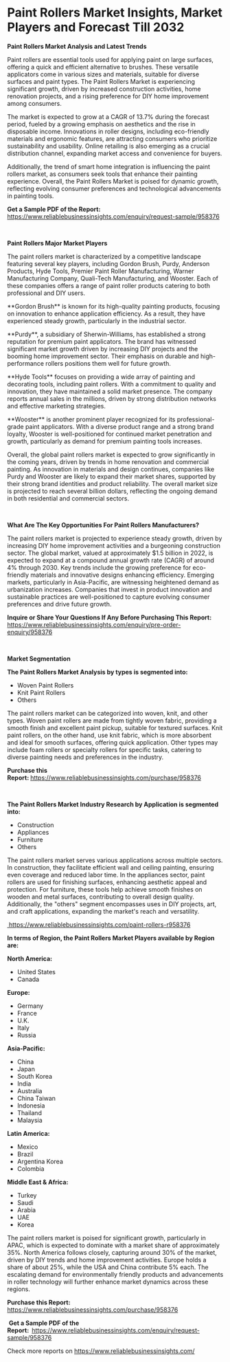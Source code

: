 <p><h1>Paint Rollers Market Insights, Market Players and Forecast Till 2032</h1></p><p><strong>Paint Rollers Market Analysis and Latest Trends</strong></p>
<p><p>Paint rollers are essential tools used for applying paint on large surfaces, offering a quick and efficient alternative to brushes. These versatile applicators come in various sizes and materials, suitable for diverse surfaces and paint types. The Paint Rollers Market is experiencing significant growth, driven by increased construction activities, home renovation projects, and a rising preference for DIY home improvement among consumers.</p><p>The market is expected to grow at a CAGR of 13.7% during the forecast period, fueled by a growing emphasis on aesthetics and the rise in disposable income. Innovations in roller designs, including eco-friendly materials and ergonomic features, are attracting consumers who prioritize sustainability and usability. Online retailing is also emerging as a crucial distribution channel, expanding market access and convenience for buyers.</p><p>Additionally, the trend of smart home integration is influencing the paint rollers market, as consumers seek tools that enhance their painting experience. Overall, the Paint Rollers Market is poised for dynamic growth, reflecting evolving consumer preferences and technological advancements in painting tools.</p></p>
<p><strong>Get a Sample PDF of the Report:&nbsp;</strong> <a href="https://www.reliablebusinessinsights.com/enquiry/request-sample/958376?utm_campaign=2121&utm_medium=2&utm_source=Github&utm_content=ia&utm_term=06022025&utm_id=paint-rollers">https://www.reliablebusinessinsights.com/enquiry/request-sample/958376</a></p>
<p>&nbsp;</p>
<p><strong>Paint Rollers Major Market Players</strong></p>
<p><p>The paint rollers market is characterized by a competitive landscape featuring several key players, including Gordon Brush, Purdy, Anderson Products, Hyde Tools, Premier Paint Roller Manufacturing, Warner Manufacturing Company, Quali-Tech Manufacturing, and Wooster. Each of these companies offers a range of paint roller products catering to both professional and DIY users.</p><p>**Gordon Brush** is known for its high-quality painting products, focusing on innovation to enhance application efficiency. As a result, they have experienced steady growth, particularly in the industrial sector.</p><p>**Purdy**, a subsidiary of Sherwin-Williams, has established a strong reputation for premium paint applicators. The brand has witnessed significant market growth driven by increasing DIY projects and the booming home improvement sector. Their emphasis on durable and high-performance rollers positions them well for future growth.</p><p>**Hyde Tools** focuses on providing a wide array of painting and decorating tools, including paint rollers. With a commitment to quality and innovation, they have maintained a solid market presence. The company reports annual sales in the millions, driven by strong distribution networks and effective marketing strategies.</p><p>**Wooster** is another prominent player recognized for its professional-grade paint applicators. With a diverse product range and a strong brand loyalty, Wooster is well-positioned for continued market penetration and growth, particularly as demand for premium painting tools increases.</p><p>Overall, the global paint rollers market is expected to grow significantly in the coming years, driven by trends in home renovation and commercial painting. As innovation in materials and design continues, companies like Purdy and Wooster are likely to expand their market shares, supported by their strong brand identities and product reliability. The overall market size is projected to reach several billion dollars, reflecting the ongoing demand in both residential and commercial sectors.</p></p>
<p>&nbsp;</p>
<p><strong>What Are The Key Opportunities For Paint Rollers Manufacturers?</strong></p>
<p><p>The paint rollers market is projected to experience steady growth, driven by increasing DIY home improvement activities and a burgeoning construction sector. The global market, valued at approximately $1.5 billion in 2022, is expected to expand at a compound annual growth rate (CAGR) of around 4% through 2030. Key trends include the growing preference for eco-friendly materials and innovative designs enhancing efficiency. Emerging markets, particularly in Asia-Pacific, are witnessing heightened demand as urbanization increases. Companies that invest in product innovation and sustainable practices are well-positioned to capture evolving consumer preferences and drive future growth.</p></p>
<p><strong>Inquire or Share Your Questions If Any Before Purchasing This Report:</strong> <a href="https://www.reliablebusinessinsights.com/enquiry/pre-order-enquiry/958376?utm_campaign=2121&utm_medium=2&utm_source=Github&utm_content=ia&utm_term=06022025&utm_id=paint-rollers">https://www.reliablebusinessinsights.com/enquiry/pre-order-enquiry/958376</a></p>
<p>&nbsp;</p>
<p><strong>Market Segmentation</strong></p>
<p><strong>The Paint Rollers Market Analysis by types is segmented into:</strong></p>
<p><ul><li>Woven Paint Rollers</li><li>Knit Paint Rollers</li><li>Others</li></ul></p>
<p><p>The paint rollers market can be categorized into woven, knit, and other types. Woven paint rollers are made from tightly woven fabric, providing a smooth finish and excellent paint pickup, suitable for textured surfaces. Knit paint rollers, on the other hand, use knit fabric, which is more absorbent and ideal for smooth surfaces, offering quick application. Other types may include foam rollers or specialty rollers for specific tasks, catering to diverse painting needs and preferences in the industry.</p></p>
<p><strong>Purchase this Report:&nbsp;</strong><a href="https://www.reliablebusinessinsights.com/purchase/958376?utm_campaign=2121&utm_medium=2&utm_source=Github&utm_content=ia&utm_term=06022025&utm_id=paint-rollers">https://www.reliablebusinessinsights.com/purchase/958376</a></p>
<p>&nbsp;</p>
<p><strong>The Paint Rollers Market Industry Research by Application is segmented into:</strong></p>
<p><ul><li>Construction</li><li>Appliances</li><li>Furniture</li><li>Others</li></ul></p>
<p><p>The paint rollers market serves various applications across multiple sectors. In construction, they facilitate efficient wall and ceiling painting, ensuring even coverage and reduced labor time. In the appliances sector, paint rollers are used for finishing surfaces, enhancing aesthetic appeal and protection. For furniture, these tools help achieve smooth finishes on wooden and metal surfaces, contributing to overall design quality. Additionally, the "others" segment encompasses uses in DIY projects, art, and craft applications, expanding the market's reach and versatility.</p></p>
<p><a href="https://www.reliablebusinessinsights.com/paint-rollers-r958376?utm_campaign=2121&utm_medium=2&utm_source=Github&utm_content=ia&utm_term=06022025&utm_id=paint-rollers">&nbsp;https://www.reliablebusinessinsights.com/paint-rollers-r958376</a></p>
<p><strong>In terms of Region, the Paint Rollers Market Players available by Region are:</strong></p>
<p>
    <p> <strong> North America: </strong>
        <ul>
            <li>United States</li>
            <li>Canada</li>
        </ul>
        </p> 
    <p> <strong> Europe: </strong>
        <ul>
            <li>Germany</li>
            <li>France</li>
            <li>U.K.</li>
            <li>Italy</li>
            <li>Russia</li>
        </ul>
        </p> 
    <p> <strong> Asia-Pacific: </strong>
        <ul>
            <li>China</li>
            <li>Japan</li>
            <li>South Korea</li>
            <li>India</li>
            <li>Australia</li>
            <li>China Taiwan</li>
            <li>Indonesia</li>
            <li>Thailand</li>
            <li>Malaysia</li>
        </ul>
        </p> 
    <p> <strong> Latin America: </strong>
        <ul>
            <li>Mexico</li>
            <li>Brazil</li>
            <li>Argentina Korea</li>
            <li>Colombia</li>
        </ul>
        </p> 
    <p> <strong> Middle East & Africa: </strong>
        <ul>
            <li>Turkey</li>
            <li>Saudi</li>
            <li>Arabia</li>
            <li>UAE</li>
            <li>Korea</li>
        </ul>
    </p>
    </p>
<p><p>The paint rollers market is poised for significant growth, particularly in APAC, which is expected to dominate with a market share of approximately 35%. North America follows closely, capturing around 30% of the market, driven by DIY trends and home improvement activities. Europe holds a share of about 25%, while the USA and China contribute 5% each. The escalating demand for environmentally friendly products and advancements in roller technology will further enhance market dynamics across these regions.</p></p>
<p><strong>Purchase this Report: </strong><a href="https://www.reliablebusinessinsights.com/purchase/958376?utm_campaign=2121&utm_medium=2&utm_source=Github&utm_content=ia&utm_term=06022025&utm_id=paint-rollers">https://www.reliablebusinessinsights.com/purchase/958376</a></p>
<p>&nbsp;<strong>Get a Sample PDF of the Report:&nbsp;&nbsp;</strong><a href="https://www.reliablebusinessinsights.com/enquiry/request-sample/958376?utm_campaign=2121&utm_medium=2&utm_source=Github&utm_content=ia&utm_term=06022025&utm_id=paint-rollers">https://www.reliablebusinessinsights.com/enquiry/request-sample/958376</a></p>
<p><strong></strong></p>
<p>Check more reports on <a href="https://www.reliablebusinessinsights.com/?utm_campaign=2121&utm_medium=2&utm_source=Github&utm_content=ia&utm_term=06022025&utm_id=paint-rollers">https://www.reliablebusinessinsights.com/</a></p>